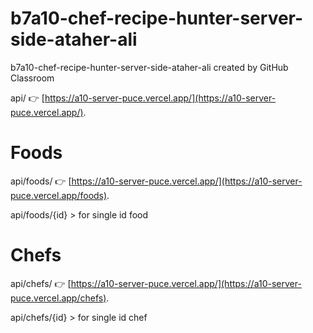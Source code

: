 # b7a10-chef-recipe-hunter-server-side-ataher-ali
b7a10-chef-recipe-hunter-server-side-ataher-ali created by GitHub Classroom

api/ 👉 [https://a10-server-puce.vercel.app/](https://a10-server-puce.vercel.app/).

# Foods
api/foods/ 👉 [https://a10-server-puce.vercel.app/](https://a10-server-puce.vercel.app/foods).

api/foods/{id} > for single id food

# Chefs
api/chefs/ 👉 [https://a10-server-puce.vercel.app/](https://a10-server-puce.vercel.app/chefs).

api/chefs/{id} > for single id chef
